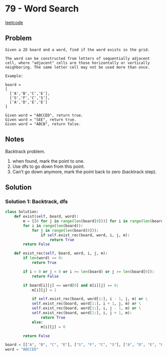 # 79 - Word Search

[leetcode](https://leetcode.com/problems/word-search/)

## Problem

    Given a 2D board and a word, find if the word exists in the grid.
    
    The word can be constructed from letters of sequentially adjacent cell, where "adjacent" cells are those horizontally or vertically neighboring. The same letter cell may not be used more than once.
    
    Example:
    
    board =
    [
      ['A','B','C','E'],
      ['S','F','C','S'],
      ['A','D','E','E']
    ]
    
    Given word = "ABCCED", return true.
    Given word = "SEE", return true.
    Given word = "ABCB", return false.

## Notes

Backtrack problem.

1.  when found, mark the point to one.
2.  Use dfs to go down from this point.
3.  Can't go down anymore, mark the point back to zero (backtrack step).

## Solution

### Solution 1: Backtrack, dfs

```python
class Solution:
    def exist(self, board, word):
        m = [[0 for j in range(len(board[0]))] for i in range(len(board))]
        for i in range(len(board)):
            for j in range(len(board[0])):
                if self.exist_rec(board, word, i, j, m):
                    return True
        return False

    def exist_rec(self, board, word, i, j, m):
        if len(word) == 0:
            return True

        if i < 0 or j < 0 or i >= len(board) or j >= len(board[0]):
            return False

        if board[i][j] == word[0] and m[i][j] == 0:
            m[i][j] = 1

            if self.exist_rec(board, word[1:], i - 1, j, m) or \
            self.exist_rec(board, word[1:], i + 1, j, m) or \
            self.exist_rec(board, word[1:], i, j - 1, m) or \
            self.exist_rec(board, word[1:], i, j + 1, m):
                return True
            else:
                m[i][j] = 0

        return False

board = [["A", "B", "C", "E"], ["S", "F", "C", "S"], ["A", "D", "E", "E"]]
word = "ABCCED"
```
